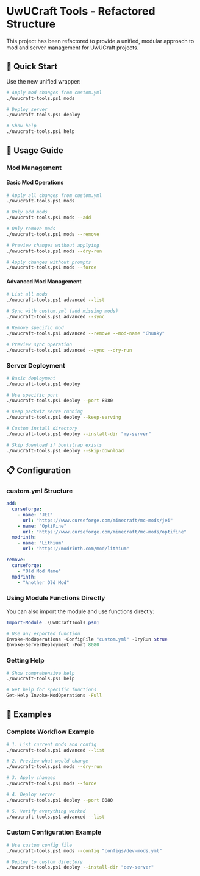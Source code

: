 # UwUCraft Tools - Refactored Structure

This project has been refactored to provide a unified, modular approach to mod and server management for UwUCraft projects.

## 🚀 Quick Start

Use the new unified wrapper:

```bash
# Apply mod changes from custom.yml
./uwucraft-tools.ps1 mods

# Deploy server
./uwucraft-tools.ps1 deploy

# Show help
./uwucraft-tools.ps1 help
```

## 📖 Usage Guide

### Mod Management

#### Basic Mod Operations
```bash
# Apply all changes from custom.yml
./uwucraft-tools.ps1 mods

# Only add mods
./uwucraft-tools.ps1 mods --add

# Only remove mods  
./uwucraft-tools.ps1 mods --remove

# Preview changes without applying
./uwucraft-tools.ps1 mods --dry-run

# Apply changes without prompts
./uwucraft-tools.ps1 mods --force
```

#### Advanced Mod Management
```bash
# List all mods
./uwucraft-tools.ps1 advanced --list

# Sync with custom.yml (add missing mods)
./uwucraft-tools.ps1 advanced --sync

# Remove specific mod
./uwucraft-tools.ps1 advanced --remove --mod-name "Chunky"

# Preview sync operation
./uwucraft-tools.ps1 advanced --sync --dry-run
```

### Server Deployment

```bash
# Basic deployment
./uwucraft-tools.ps1 deploy

# Use specific port
./uwucraft-tools.ps1 deploy --port 8080

# Keep packwiz serve running
./uwucraft-tools.ps1 deploy --keep-serving

# Custom install directory
./uwucraft-tools.ps1 deploy --install-dir "my-server"

# Skip download if bootstrap exists
./uwucraft-tools.ps1 deploy --skip-download
```

## 📋 Configuration

### custom.yml Structure
```yaml
add:
  curseforge:
    - name: "JEI"
      url: "https://www.curseforge.com/minecraft/mc-mods/jei"
    - name: "OptiFine"
      url: "https://www.curseforge.com/minecraft/mc-mods/optifine"
  modrinth:
    - name: "Lithium"
      url: "https://modrinth.com/mod/lithium"

remove:
  curseforge:
    - "Old Mod Name"
  modrinth:
    - "Another Old Mod"
```

### Using Module Functions Directly

You can also import the module and use functions directly:

```powershell
Import-Module .\UwUCraftTools.psm1

# Use any exported function
Invoke-ModOperations -ConfigFile "custom.yml" -DryRun $true
Invoke-ServerDeployment -Port 8080
```

### Getting Help

```bash
# Show comprehensive help
./uwucraft-tools.ps1 help

# Get help for specific functions
Get-Help Invoke-ModOperations -Full
```

## 📝 Examples

### Complete Workflow Example
```bash
# 1. List current mods and config
./uwucraft-tools.ps1 advanced --list

# 2. Preview what would change
./uwucraft-tools.ps1 mods --dry-run

# 3. Apply changes
./uwucraft-tools.ps1 mods --force

# 4. Deploy server
./uwucraft-tools.ps1 deploy --port 8080

# 5. Verify everything worked
./uwucraft-tools.ps1 advanced --list
```

### Custom Configuration Example
```bash
# Use custom config file
./uwucraft-tools.ps1 mods --config "configs/dev-mods.yml"

# Deploy to custom directory
./uwucraft-tools.ps1 deploy --install-dir "dev-server"
```
